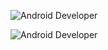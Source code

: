 ![Android Developer](https://capsule-render.vercel.app/api?type=waving&color=0:000080,100:0000ff&height=200&text=Android%20Developer&fontSize=35&fontColor=FFD700&desc=Do%20Hyuk%20Kim&descAlign=80&descAlignY=90&descSize=18&descColor=FFD700)

![Android Developer](https://capsule-render.vercel.app/api?type=waving&color=0:0058A3,100:007CC7&height=220&text=Android%20Developer&fontSize=35&fontColor=FFD700&desc=Do%20Hyuk%20Kim&descAlign=62&descAlignY=70&descSize=18&descColor=FFE600)
